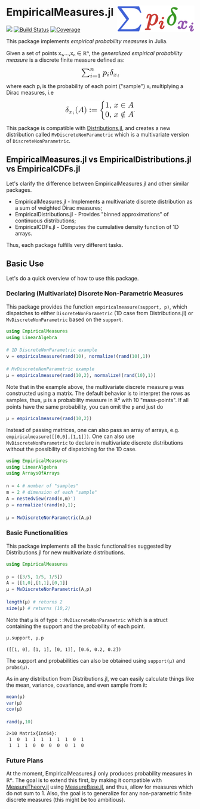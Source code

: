 # EmpiricalMeasures.jl <a href='#'><img src="./assets/logo.svg" align="right" height="70." /></a>


[![][bag-dev]][bld-dev]
[![Build Status](https://github.com/davibarreira/EmpiricalMeasures.jl/workflows/CI/badge.svg)](https://github.com/davibarreira/EmpiricalMeasures.jl/actions)
[![Coverage](https://codecov.io/gh/davibarreira/EmpiricalMeasures.jl/branch/master/graph/badge.svg)](https://codecov.io/gh/davibarreira/EmpiricalMeasures.jl)

This package implements *empirical probability measures* in Julia.

Given a set of points x₁,...,xₙ ∈ ℝⁿ, the *generalized empirical probability measure* is
a discrete finite measure defined as:

<p align="center">
<img src="./assets/empiricalmeasure.svg" align="center" height="25." />
<p></p>

where each pᵢ is the probability of each point ("sample") xᵢ
multiplying a Dirac measures, i.e

<p align="center">
<img src="./assets/diracdef.svg" align="center" height="50." />.
<p></p>

This package is compatible with [Distributions.jl](https://github.com/JuliaStats/Distributions.jl/),
and creates a new distribution called `MvDiscreteNonParametric` which is a multivariate
version of `DiscreteNonParametric`.

## EmpiricalMeasures.jl vs EmpiricalDistributions.jl vs EmpiricalCDFs.jl

Let's clarify the difference between EmpiricalMeasures.jl and other similar
packages.
* EmpiricalMeasures.jl - Implements a multivariate discrete distribution as a sum of weighted Dirac measures;
* EmpiricalDistributions.jl - Provides "binned approximations" of continuous distributions;
* EmpiricalCDFs.jl - Computes the cumulative density function of 1D arrays.

Thus, each package fulfills very different tasks.

## Basic Use

Let's do a quick overview of how to use this package.

### Declaring (Multivariate) Discrete Non-Parametric Measures

This package provides the function `empiricalmeasure(support, p)`, which
dispatches to either `DiscreteNonParametric` (1D case from Distributions.jl)
or `MvDiscreteNonParametric` based on the `support`.

```julia
using EmpiricalMeasures
using LinearAlgebra

# 1D DiscreteNonParametric example
ν = empiricalmeasure(rand(10), normalize!(rand(10),1))

# MvDiscreteNonParametric example
μ = empiricalmeasure(rand(10,2), normalize!(rand(10),1))
```
Note that in the example above, the multivariate discrete measure μ was constructed
using a matrix. The default behavior is to interpret the rows as samples,
thus, μ is a probability measure in ℝ² with 10 "mass-points".
If all points have the same probability, you can omit the `p` and just do
```julia
μ = empiricalmeasure(rand(10,2))
```
Instead of passing matrices, one can also pass
an array of arrays, e.g. `empiricalmeasure([[0,0],[1,1]])`.
One can also use `MvDiscreteNonParametric` to declare in 
multivariate discrete distributions without the possibility
of dispatching for the 1D case.

```julia
using EmpiricalMeasures
using LinearAlgebra
using ArraysOfArrays

n = 4 # number of "samples"
m = 2 # dimension of each "sample"
A = nestedview(rand(n,m)')
p = normalize!(rand(n),1);

μ = MvDiscreteNonParametric(A,p)
```

### Basic Functionalities
This package implements all the basic functionalities
suggested by Distributions.jl for new multivariate distributions.

```julia
using EmpiricalMeasures

p = ([3/5, 1/5, 1/5])
A = [[1,0],[1,1],[0,1]]
μ = MvDiscreteNonParametric(A,p)

length(μ) # returns 2
size(μ) # returns (10,2)
```

Note that `μ` is of type `::MvDiscreteNonParametric` which
is a struct containing the support and the probability of each point.
```julia
μ.support, μ.p 
```
```
([[1, 0], [1, 1], [0, 1]], [0.6, 0.2, 0.2])
```
The support and probabilities
can also be obtained using `support(μ)` and `probs(μ)`.


As in any distribution from Distributions.jl, we can
easily calculate things like the mean, variance, covariance,
and even sample from it:
```julia
mean(μ)
var(μ)
cov(μ)

rand(μ,10)
```
```
2×10 Matrix{Int64}:
 1  0  1  1  1  1  1  1  0  1
 1  1  1  0  0  0  0  0  1  0
```

### Future Plans

At the moment, EmpiricalMeasures.jl only produces probability measures in ℝⁿ.
The goal is to extend this first, by making it compatible with
[MeasureTheory.jl](https://github.com/cscherrer/MeasureTheory.jl)
using [MeasureBase.jl](https://github.com/cscherrer/MeasureBase.jl), and thus,
allow for measures which do not sum to 1.
Also, the goal is to generalize for any non-parametric finite discrete measures (this might be too ambitious).

[bag-dev]: https://img.shields.io/badge/docs-dev-blue.svg
[bld-dev]: https://davibarreira.github.io/EmpiricalMeasures.jl/dev
